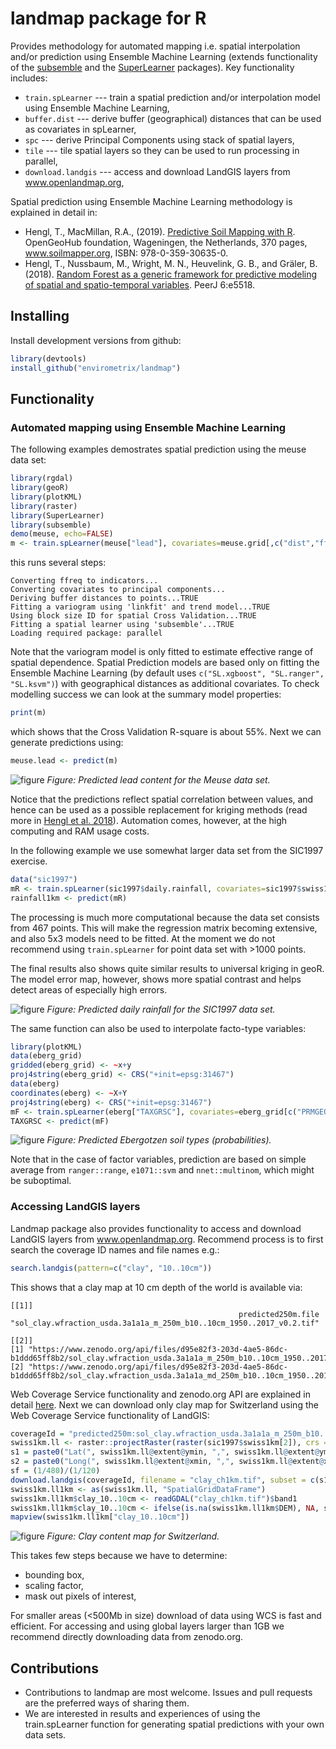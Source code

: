 # landmap package for R

Provides methodology for automated mapping i.e. spatial interpolation and/or 
prediction using Ensemble Machine Learning (extends functionality of the 
[subsemble](https://github.com/ledell/subsemble) and the [SuperLearner](https://github.com/ecpolley/SuperLearner) packages). Key functionality includes:

* `train.spLearner` --- train a spatial prediction and/or interpolation model using Ensemble Machine Learning,
* `buffer.dist` --- derive buffer (geographical) distances that can be used as covariates in spLearner, 
* `spc` --- derive Principal Components using stack of spatial layers,
* `tile` --- tile spatial layers so they can be used to run processing in parallel,
* `download.landgis` --- access and download LandGIS layers from www.openlandmap.org,

Spatial prediction using Ensemble Machine Learning methodology is explained in 
detail in:

- Hengl, T., MacMillan, R.A., (2019). 
   [Predictive Soil Mapping with R](https://soilmapper.org/soilmapping-using-mla.html). 
   OpenGeoHub foundation, Wageningen, the Netherlands, 370 pages, www.soilmapper.org, 
   ISBN: 978-0-359-30635-0.
- Hengl, T., Nussbaum, M., Wright, M. N., Heuvelink, G. B., and Gräler, B. (2018). 
   [Random Forest as a generic framework for predictive modeling of spatial and spatio-temporal variables](https://doi.org/10.7717/peerj.5518). PeerJ 6:e5518.

## Installing

Install development versions from github:

```r
library(devtools)
install_github("envirometrix/landmap")
```

## Functionality

### Automated mapping using Ensemble Machine Learning

The following examples demostrates spatial prediction using the meuse data set:

```r
library(rgdal)
library(geoR)
library(plotKML)
library(raster)
library(SuperLearner)
library(subsemble)
demo(meuse, echo=FALSE)
m <- train.spLearner(meuse["lead"], covariates=meuse.grid[,c("dist","ffreq")], lambda = 1)
```

this runs several steps:

```
Converting ffreq to indicators...
Converting covariates to principal components...
Deriving buffer distances to points...TRUE
Fitting a variogram using 'linkfit' and trend model...TRUE
Using block size ID for spatial Cross Validation...TRUE
Fitting a spatial learner using 'subsemble'...TRUE
Loading required package: parallel
```

Note that the variogram model is only fitted to estimate effective range of spatial dependence.
Spatial Prediction models are based only on fitting the Ensemble Machine Learning 
(by default uses `c("SL.xgboost", "SL.ranger", "SL.ksvm")`) with geographical distances 
as additional covariates. To check modelling success we can look at the summary model properties:

```r
print(m)
```

which shows that the Cross Validation R-square is about 55%. Next we can generate predictions using:

```r
meuse.lead <- predict(m)
```

![figure](https://github.com/thengl/GeoMLA/blob/master/RF_vs_kriging/results/meuse/Fig_meuse_EML.png) *Figure: Predicted lead content for the Meuse data set.*

Notice that the predictions reflect spatial correlation between values, and hence can be used
as a possible replacement for kriging methods (read more in [Hengl et al. 2018](https://doi.org/10.7717/peerj.5518)). Automation comes, however, at the high computing and RAM usage costs.

In the following example we use somewhat larger data set from the SIC1997 exercise.

```r
data("sic1997")
mR <- train.spLearner(sic1997$daily.rainfall, covariates=sic1997$swiss1km[c("CHELSA_rainfall","DEM")], lambda=1)
rainfall1km <- predict(mR)
```

The processing is much more computational because the data set consists from 467 points.
This will make the regression matrix becoming extensive, and also 5x3 models need to be fitted.
At the moment we do not recommend using `train.spLearner` for point data set with >1000 points.

The final results also shows quite similar results to universal kriging in geoR.
The model error map, however, shows more spatial contrast and helps detect areas of 
especially high errors.

![figure](https://github.com/thengl/GeoMLA/blob/master/RF_vs_kriging/results/rainfall/Fig_SIC1997_EML.png) *Figure: Predicted daily rainfall for the SIC1997 data set.*

The same function can also be used to interpolate facto-type variables:

```r
library(plotKML)
data(eberg_grid)
gridded(eberg_grid) <- ~x+y
proj4string(eberg_grid) <- CRS("+init=epsg:31467")
data(eberg)
coordinates(eberg) <- ~X+Y
proj4string(eberg) <- CRS("+init=epsg:31467")
mF <- train.spLearner(eberg["TAXGRSC"], covariates=eberg_grid[c("PRMGEO6","DEMSRT6","TWISRT6","TIRAST6")])
TAXGRSC <- predict(mF)
```

![figure](https://github.com/Envirometrix/PredictiveSoilMapping/blob/master/figures/predicted_classes_eberg.png) *Figure: Predicted Ebergotzen soil types (probabilities).*

Note that in the case of factor variables, prediction are based on simple average from
`ranger::range`, `e1071::svm` and `nnet::multinom`, which might be suboptimal.

### Accessing LandGIS layers

Landmap package also provides functionality to access and download LandGIS layers
from www.openlandmap.org. Recommend process is to first search the coverage ID 
names and file names e.g.:

```r
search.landgis(pattern=c("clay", "10..10cm"))
```

This shows that a clay map at 10 cm depth of the world is available via:

```
[[1]]
                                                   predicted250m.file 
"sol_clay.wfraction_usda.3a1a1a_m_250m_b10..10cm_1950..2017_v0.2.tif" 

[[2]]
[1] "https://www.zenodo.org/api/files/d95e82f3-203d-4ae5-86dc-b1ddd65ff8b2/sol_clay.wfraction_usda.3a1a1a_m_250m_b10..10cm_1950..2017_v0.2.tif" 
[2] "https://www.zenodo.org/api/files/d95e82f3-203d-4ae5-86dc-b1ddd65ff8b2/sol_clay.wfraction_usda.3a1a1a_md_250m_b10..10cm_1950..2017_v0.2.tif"
```

Web Coverage Service functionality and zenodo.org API are explained in detail [here](https://github.com/Envirometrix/LandGISmaps#accessing-data).
Next we can download only clay map for Switzerland using the Web Coverage Service 
functionality of LandGIS:

```r
coverageId = "predicted250m:sol_clay.wfraction_usda.3a1a1a_m_250m_b10..10cm_1950..2017_v0.2"
swiss1km.ll <- raster::projectRaster(raster(sic1997$swiss1km[2]), crs = "+init=epsg:4326", res=c(1/120, 1/120))
s1 = paste0("Lat(", swiss1km.ll@extent@ymin, ",", swiss1km.ll@extent@ymax,")")
s2 = paste0("Long(", swiss1km.ll@extent@xmin, ",", swiss1km.ll@extent@xmax,")")
sf = (1/480)/(1/120)
download.landgis(coverageId, filename = "clay_ch1km.tif", subset = c(s1,s2), scalefactor = sf)
swiss1km.ll1km <- as(swiss1km.ll, "SpatialGridDataFrame")
swiss1km.ll1km$clay_10..10cm <- readGDAL("clay_ch1km.tif")$band1
swiss1km.ll1km$clay_10..10cm <- ifelse(is.na(swiss1km.ll1km$DEM), NA, swiss1km.ll1km$clay_10..10cm)
mapview(swiss1km.ll1km["clay_10..10cm"])
```

![figure](https://github.com/thengl/GeoMLA/blob/master/RF_vs_kriging/results/rainfall/Fig_download_LandGIS_swiss1km.jpg) *Figure: Clay content map for Switzerland.*

This takes few steps because we have to determine:

* bounding box,
* scaling factor,
* mask out pixels of interest,

For smaller areas (<500Mb in size) download of data using WCS is fast and efficient.
For accessing and using global layers larger than 1GB we recommend directly downloading data from zenodo.org.

## Contributions

* Contributions to landmap are most welcome. Issues and pull requests are the preferred ways of sharing them.
* We are interested in results and experiences of using the train.spLearner function for generating spatial predictions with your own data sets.
